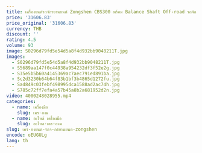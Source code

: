 ```yaml
---
title: เครื่องยนต์รถจักรยานยนต์ Zongshen CBS300 พร้อม Balance Shaft Off-road รถจักรยานยนต์ Zongshen NB300 CBS300 ZS174-3 ประกอบเครื่องยนต์
price: '31606.83'
price_original: '31606.83'
currency: THB
discount: ''
rating: 4.5
volume: 93
image: S0296d79fd5e54d5a8f4d932bb9048211T.jpg
images:
  - S0296d79fd5e54d5a8f4d932bb9048211T.jpg
  - S5689aa147f0c44938a954232df3f52e2g.jpg
  - S35e5b5b60a4145369ac7aec791ed891ba.jpg
  - Sc2d3230b64b64f83b1bf3b4865d1272fu.jpg
  - Sad849c03febf498995dca1588ad2ac74h.jpg
  - S785c72ff7efa4a57b45a8b2a681952d2n.jpg
video: 4000248028955.mp4
categories:
  - name: เครื่องมือ
    slug: เคร-องม
  - name: อะไหล่ เครื่องมือ
    slug: อะไหล-เคร-องม
slug: เคร-องยนต-รถจ-กรยานยนต-zongshen
encode: oEUGULg
lang: th
---
```

  